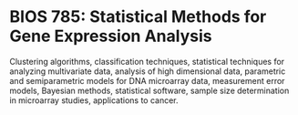 # BIOS 785: Statistical Methods for Gene Expression Analysis

Clustering algorithms, classification techniques, statistical techniques for analyzing multivariate data, analysis of high dimensional data, parametric and semiparametric models for DNA microarray data, measurement error models, Bayesian methods, statistical software, sample size determination in microarray studies, applications to cancer.